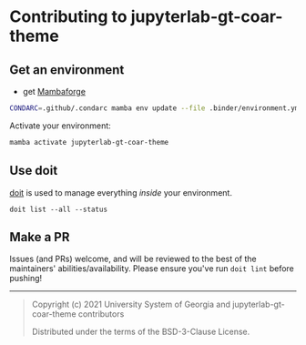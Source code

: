 # Contributing to jupyterlab-gt-coar-theme

## Get an environment

- get [Mambaforge](https://github.com/conda-forge/miniforge/releases)

```bash
CONDARC=.github/.condarc mamba env update --file .binder/environment.yml
```

Activate your environment:

```bash
mamba activate jupyterlab-gt-coar-theme
```

## Use doit

[doit](https://pydoit.org) is used to manage everything _inside_ your environment.

```
doit list --all --status
```

## Make a PR

Issues (and PRs) welcome, and will be reviewed to the best of the maintainers'
abilities/availability. Please ensure you've run `doit lint` before pushing!

---

> Copyright (c) 2021 University System of Georgia and jupyterlab-gt-coar-theme
> contributors
>
> Distributed under the terms of the BSD-3-Clause License.
